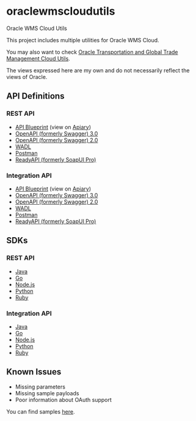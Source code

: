 # oraclewmscloudutils
Oracle WMS Cloud Utils

This project includes multiple utilities for Oracle WMS Cloud.

You may also want to check [Oracle Transportation and Global Trade Management Cloud Utils](https://github.com/fribeiro1/otmgtmutils).

The views expressed here are my own and do not necessarily reflect the views of Oracle.

## API Definitions

### REST API

* [API Blueprint](https://github.com/fribeiro1/oraclewmscloudutils/tree/master/API%20Definitions/REST%20API%20API%20Blueprint.apib) (view on [Apiary](https://oraclewmscloudrestapi.docs.apiary.io/))
* [OpenAPI (formerly Swagger) 3.0](https://github.com/fribeiro1/oraclewmscloudutils/tree/master/API%20Definitions/REST%20API%20OpenAPI%203.0.yaml)
* [OpenAPI (formerly Swagger) 2.0](https://github.com/fribeiro1/oraclewmscloudutils/tree/master/API%20Definitions/REST%20API%20OpenAPI%202.0.yaml)
* [WADL](https://github.com/fribeiro1/oraclewmscloudutils/tree/master/API%20Definitions/REST%20API%20WADL.wadl)
* [Postman](https://github.com/fribeiro1/oraclewmscloudutils/tree/master/API%20Definitions/REST%20API%20Postman.json)
* [ReadyAPI (formerly SoapUI Pro)](https://github.com/fribeiro1/oraclewmscloudutils/tree/master/API%20Definitions/REST%20API%20ReadyAPI.xml)

### Integration API

* [API Blueprint](https://github.com/fribeiro1/oraclewmscloudutils/tree/master/API%20Definitions/Integration%20API%20API%20Blueprint.apib) (view on [Apiary](https://oraclewmscloudintegrationapi.docs.apiary.io/))
* [OpenAPI (formerly Swagger) 3.0](https://github.com/fribeiro1/oraclewmscloudutils/tree/master/API%20Definitions/Integration%20API%20OpenAPI%203.0.yaml)
* [OpenAPI (formerly Swagger) 2.0](https://github.com/fribeiro1/oraclewmscloudutils/tree/master/API%20Definitions/Integration%20API%20OpenAPI%202.0.yaml)
* [WADL](https://github.com/fribeiro1/oraclewmscloudutils/tree/master/API%20Definitions/Integration%20API%20WADL.wadl)
* [Postman](https://github.com/fribeiro1/oraclewmscloudutils/tree/master/API%20Definitions/Integration%20API%20Postman.json)
* [ReadyAPI (formerly SoapUI Pro)](https://github.com/fribeiro1/oraclewmscloudutils/tree/master/API%20Definitions/Integration%20API%20ReadyAPI.xml)

## SDKs

### REST API

* [Java](https://github.com/fribeiro1/oraclewmscloudutils/tree/master/SDKs/restapi-javasdk)
* [Go](https://github.com/fribeiro1/oraclewmscloudutils/tree/master/SDKs/restapi-gosdk)
* [Node.js](https://github.com/fribeiro1/oraclewmscloudutils/tree/master/SDKs/restapi-nodejssdk)
* [Python](https://github.com/fribeiro1/oraclewmscloudutils/tree/master/SDKs/restapi-pythonsdk)
* [Ruby](https://github.com/fribeiro1/oraclewmscloudutils/tree/master/SDKs/restapi-rubysdk)

### Integration API

* [Java](https://github.com/fribeiro1/oraclewmscloudutils/tree/master/SDKs/integrationapi-javasdk)
* [Go](https://github.com/fribeiro1/oraclewmscloudutils/tree/master/SDKs/integrationapi-gosdk)
* [Node.js](https://github.com/fribeiro1/oraclewmscloudutils/tree/master/SDKs/integrationapi-nodejssdk)
* [Python](https://github.com/fribeiro1/oraclewmscloudutils/tree/master/SDKs/integrationapi-pythonsdk)
* [Ruby](https://github.com/fribeiro1/oraclewmscloudutils/tree/master/SDKs/integrationapi-rubyclient)

## Known Issues

* Missing parameters
* Missing sample payloads
* Poor information about OAuth support

You can find samples [here](https://simplesassim.wordpress.com/tag/oracle-wms-cloud/).
